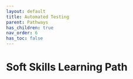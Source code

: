 ```yaml
---
layout: default
title: Automated Testing
parent: Pathways
has_children: true
nav_order: 6
has_toc: false
---
```


# Soft Skills Learning Path
